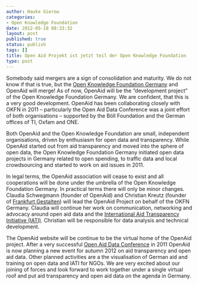 ```yaml
---
author: Hauke Gierow
categories:
- Open Knowledge Foundation
date: 2012-05-18 08:33:32
layout: post
published: true
status: publish
tags: []
title: Open Aid Projekt ist jetzt teil der Open Knowledge Foundation
type: post
---
```


Somebody said mergers are a sign of consolidation and maturity. We do not know if that is true, but the [Open Knowledge Foundation Germany](http://www.okfn.de/) and OpenAid will merge! As of now, OpenAid will be the “development project” of the Open Knowledge Foundation Germany. We are confident, that this is a very good development. OpenAid has been collaborating closely with OKFN in 2011 – particularly the Open Aid Data Conference was a joint effort of both organisations – supported by the Böll Foundation and the German offices of TI, Oxfam and ONE.

Both OpenAid and the Open Knowledge Foundation are small, independent organisations, driven by enthusiasm for open data and transparency. While OpenAid started out from aid transparency and moved into the sphere of open data, the Open Knowledge Foundation Germany initiated open data projects in Germany related to open spending, to traffic data and local crowdsourcing and started to work on aid issues in 2011.

In legal terms, the OpenAid association will cease to exist and all cooperations will be done under the umbrella of the Open Knowledge Foundation Germany. In practical terms there will only be minor changes. Claudia Schwegmann (founder of OpenAid) and Christian Kreutz (founder of [Frankfurt Gestalten](http://www.frankfurt-gestalten.de/)) will lead the OpenAid Project on behalf of the OKFN Germany. Claudia will continue her work on communication, networking and advocacy around open aid data and the [International Aid Transparency Initiative (IATI)](http://www.aidtransparency.net/). Christian will be responsible for data analysis and technical development.

The OpenAid website will be continue to be the virtual home of the OpenAid project. After a very successful [Open Aid Data Conference](http://www.openaiddata.de/) in 2011 OpenAid is now planning a new event for autumn 2012 on aid transparency and open aid data. Other planned activities are a the visualisation of German aid and training on open data and IATI for NGOs. We are very excited about our joining of forces and look forward to work together under a single virtual roof and put aid transparency and open aid data on the agenda in Germany.